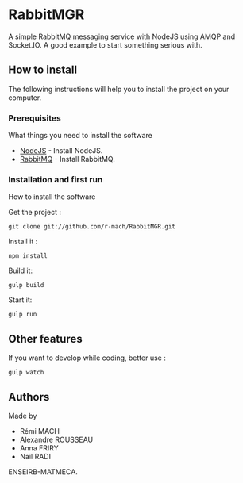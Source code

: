 # RabbitMGR

A simple RabbitMQ messaging service with NodeJS using AMQP and Socket.IO. A good example to start something serious with.

## How to install

The following instructions will help you to install the project on your computer.

### Prerequisites

What things you need to install the software

* [NodeJS](https://nodejs.org/en/download/package-manager/) - Install NodeJS.
* [RabbitMQ](https://www.rabbitmq.com/download.html) - Install RabbitMQ.

### Installation and first run

How to install the software

Get the project : 
```
git clone git://github.com/r-mach/RabbitMGR.git
```

Install it :
```
npm install
```

Build it:
```
gulp build
```

Start it:
```
gulp run
```

## Other features

If you want to develop while coding, better use :
```
gulp watch
```

## Authors
Made by 
* Rémi MACH
* Alexandre ROUSSEAU
* Anna FRIRY
* Nail RADI

ENSEIRB-MATMECA.
